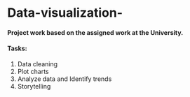 # Data-visualization-

#### Project work based on the assigned work at the University. 
#### Tasks:
 1. Data cleaning
 2. Plot charts
 3. Analyze data and Identify trends
 4. Storytelling
